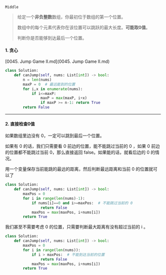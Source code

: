 `Middle`

> 给定一个**非负整数**数组，你最初位于数组的第一个位置。
>
> 数组中的每个元素代表你在该位置可以跳跃的最大长度。**可能取0值**。
>
> 判断你是否能够到达最后一个位置。

#### 1. 贪心

 [0045. Jump Game II.md](0045. Jump Game II.md) 

```python
class Solution:
    def canJump(self, nums: List[int]) -> bool:
        n = len(nums)
        maxP = 0  # 最远能到的位置
        for i,x in enumerate(nums):
            if i<=maxP:
                maxP = max(maxP, i+x)
                if maxP >= n-1: return True
        return False
```

---

#### 2. 直接检查0值

如果数组里边没有 0，一定可以跳到最后一个位置。

如果有 0 的话，我们只需要看 0 前边的位置，能不能跳过当前的 0 ，如果 0 前边的位置都不能跳过当前 0，那么直接返回 false。如果能的话，就看后边的 0 的情况。

用一个变量保存当前能跳的最远的距离，然后判断最远距离和当前 0 的位置就可以了

```python
class Solution:
    def canJump(self, nums: List[int]) -> bool:
        maxPos = 0
        for i in range(len(nums)-1):
            if nums[i]==0 and i>=maxPos:  # 不能跳过当前的 0
                return False
            maxPos = max(maxPos, i+nums[i])
        return True
```

我们甚至不需要考虑 0 的位置，只需要判断最大距离有没有超过当前的 i 。

```python
class Solution:
    def canJump(self, nums: List[int]) -> bool:
        maxPos = 0
        for i in range(len(nums)):
            if i > maxPos:  # 不能到达当前的位置
                return False
            maxPos = max(maxPos, i+nums[i])
        return True
```

